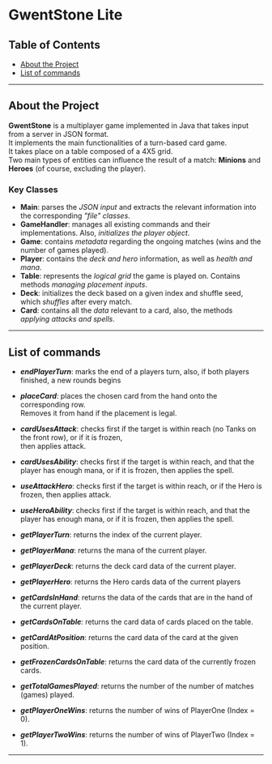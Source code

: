 # GwentStone Lite

##  Table of Contents
- [About the Project](#about-the-project)
- [List of commands](#list-of-commands)
---

##  About the Project

**GwentStone** is a multiplayer game implemented in Java that takes input from a server in JSON format.  
It implements the main functionalities of a turn-based card game.  
It takes place on a table composed of a 4X5 grid.  
Two main types of entities can influence the result of a match: **Minions** and **Heroes** (of course, excluding the player).

###  Key Classes
- **Main**: parses the *JSON input* and extracts the relevant information into the corresponding *"file" classes*.
- **GameHandler**: manages all existing commands and their implementations. Also, *initializes the player object*.
- **Game**: contains *metadata* regarding the ongoing matches (wins and the number of games played).
- **Player**: contains the *deck and hero* information, as well as *health and mana*.
- **Table**: represents the *logical grid* the game is played on. Contains methods *managing placement inputs*.
- **Deck**: initializes the deck based on a given index and shuffle seed, which *shuffles* after every match.
- **Card**: contains all the *data* relevant to a card, also, the methods *applying attacks and spells*.
---

##  List of commands
- ***endPlayerTurn***: marks the end of a players turn, also, if both players finished, a new rounds begins

- ***placeCard***: places the chosen card from the hand onto the corresponding row.  
Removes it from hand if the placement is legal.

- ***cardUsesAttack***: checks first if the target is within reach (no Tanks on the front row), or if it is frozen,   
then applies attack.
- ***cardUsesAbility***: checks first if the target is within reach, and that the player has enough mana, or if it is frozen, 
then applies the spell.
- ***useAttackHero***: checks first if the target is within reach, or if the Hero is frozen, then applies attack.
- ***useHeroAbility***: checks first if the target is within reach, and that the player has enough mana, or if it is frozen,
  then applies the spell.
- ***getPlayerTurn***: returns the index of the current player.
- ***getPlayerMana***: returns the mana of the current player.
- ***getPlayerDeck***: returns the deck card data of the current player.
- ***getPlayerHero***: returns the Hero cards data of the current players

- ***getCardsInHand***: returns the data of the cards that are in the hand of the current player.
- ***getCardsOnTable***: returns the card data of cards placed on the table.
- ***getCardAtPosition***: returns the card data of the card at the given position.
- ***getFrozenCardsOnTable***: returns the card data of the currently frozen cards.

- ***getTotalGamesPlayed***: returns the number of the number of matches (games) played.
- ***getPlayerOneWins***: returns the number of wins of PlayerOne (Index = 0).
- ***getPlayerTwoWins***: returns the number of wins of PlayerTwo (Index = 1).
---




